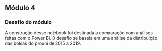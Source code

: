 ## Módulo 4

### Desafio do módulo
A construção desse notebook foi destinada a comparação com análises feitas com o  Power BI. 
O desafio se baseia em uma análise da distribuição das bolsas do prouni de 2015 a 2019.
